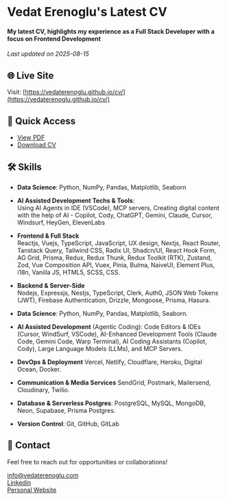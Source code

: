 <!-- @format -->

# Vedat Erenoglu's Latest CV

#### My latest CV, highlights my experience as a Full Stack Developer with a focus on Frontend Development

_Last updated on 2025-08-15_

## 🌐 Live Site

Visit: [https://vedaterenoglu.github.io/cv/](https://vedaterenoglu.github.io/cv/)

## 📄 Quick Access

- [View PDF](./VE-CV-EN.pdf)
- [Download CV](./VE-CV-EN.pdf)

## 🛠️ Skills

- **Data Science**: Python, NumPy, Pandas, Matplotlib, Seaborn
- **AI Assisted Development Techs & Tools**:  
  Using AI Agents in IDE (VSCode), MCP servers, Creating digital content with the help of AI - Copilot, Cody, ChatGPT, Gemini, Claude, Cursor, Windsurf, HeyGen, ElevenLabs

- **Frontend & Full Stack**  
  Reactjs, Vuejs, TypeScript, JavaScript, UX design, Nextjs, React Router, Tanstack Query, Tailwind CSS, Radix UI, Shadcn/UI, React Hook Form, AG Grid, Prisma, Redux, Redux Thunk, Redux Toolkit (RTK), Zustand, Zod, Vue Composition API, Vuex, Pinia, Bulma, NaiveUI, Element Plus, i18n, Vanilla JS, HTML5, SCSS, CSS.

- **Backend & Server-Side**  
  Nodejs, Expressjs, Nestjs, TypeScript, Clerk, Auth0, JSON Web Tokens (JWT), Firebase Authentication, Drizzle, Mongoose, Prisma, Hasura.

- **Data Science**: Python, NumPy, Pandas, Matplotlib, Seaborn.

- **AI Assisted Development** (Agentic Coding): Code Editors & IDEs (Cursor, WindSurf, VSCode), AI-Enhanced Development Tools (Claude Code, Gemini Code, Warp Terminal), AI Coding Assistants (Copilot, Cody), Large Language Models (LLMs), and MCP Servers.

- **DevOps & Deployment** Vercel, Netlify, Cloudflare, Heroku, Digital Ocean, Docker.

- **Communication & Media Services** SendGrid, Postmark, Mailersend, Cloudinary, Twilio.

- **Database & Serverless Postgres**: PostgreSQL, MySQL, MongoDB, Neon, Supabase, Prisma Postgres.

- **Version Control**: Git, GitHub, GitLab

## 📧 Contact

Feel free to reach out for opportunities or collaborations!

<info@vedaterenoglu.com>  
[Linkedin](https://www.linkedin.com/in/vedaterenoglu/)  
[Personal Website](https:///vedaterenoglu.com)
